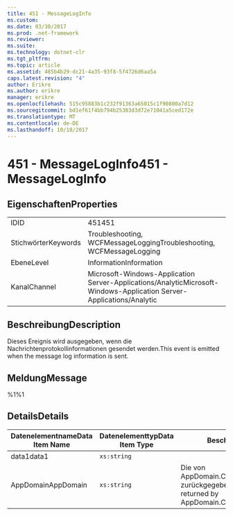 ```yaml
---
title: 451 - MessageLogInfo
ms.custom: 
ms.date: 03/30/2017
ms.prod: .net-framework
ms.reviewer: 
ms.suite: 
ms.technology: dotnet-clr
ms.tgt_pltfrm: 
ms.topic: article
ms.assetid: 485b4b29-dc21-4a35-93f8-5f4726d6aa5a
caps.latest.revision: "4"
author: Erikre
ms.author: erikre
manager: erikre
ms.openlocfilehash: 515c95883b1c232f91363a65015c1f90800a7d12
ms.sourcegitcommit: bd1ef61f4bb794b25383d3d72e71041a5ced172e
ms.translationtype: MT
ms.contentlocale: de-DE
ms.lasthandoff: 10/18/2017
---
```

# <a name="451---messageloginfo"></a><span data-ttu-id="1176d-102">451 - MessageLogInfo</span><span class="sxs-lookup"><span data-stu-id="1176d-102">451 - MessageLogInfo</span></span>
## <a name="properties"></a><span data-ttu-id="1176d-103">Eigenschaften</span><span class="sxs-lookup"><span data-stu-id="1176d-103">Properties</span></span>  
  
|||  
|-|-|  
|<span data-ttu-id="1176d-104">ID</span><span class="sxs-lookup"><span data-stu-id="1176d-104">ID</span></span>|<span data-ttu-id="1176d-105">451</span><span class="sxs-lookup"><span data-stu-id="1176d-105">451</span></span>|  
|<span data-ttu-id="1176d-106">Stichwörter</span><span class="sxs-lookup"><span data-stu-id="1176d-106">Keywords</span></span>|<span data-ttu-id="1176d-107">Troubleshooting, WCFMessageLogging</span><span class="sxs-lookup"><span data-stu-id="1176d-107">Troubleshooting, WCFMessageLogging</span></span>|  
|<span data-ttu-id="1176d-108">Ebene</span><span class="sxs-lookup"><span data-stu-id="1176d-108">Level</span></span>|<span data-ttu-id="1176d-109">Information</span><span class="sxs-lookup"><span data-stu-id="1176d-109">Information</span></span>|  
|<span data-ttu-id="1176d-110">Kanal</span><span class="sxs-lookup"><span data-stu-id="1176d-110">Channel</span></span>|<span data-ttu-id="1176d-111">Microsoft-Windows-Application Server-Applications/Analytic</span><span class="sxs-lookup"><span data-stu-id="1176d-111">Microsoft-Windows-Application Server-Applications/Analytic</span></span>|  
  
## <a name="description"></a><span data-ttu-id="1176d-112">Beschreibung</span><span class="sxs-lookup"><span data-stu-id="1176d-112">Description</span></span>  
 <span data-ttu-id="1176d-113">Dieses Ereignis wird ausgegeben, wenn die Nachrichtenprotokollinformationen gesendet werden.</span><span class="sxs-lookup"><span data-stu-id="1176d-113">This event is emitted when the message log information is sent.</span></span>  
  
## <a name="message"></a><span data-ttu-id="1176d-114">Meldung</span><span class="sxs-lookup"><span data-stu-id="1176d-114">Message</span></span>  
 <span data-ttu-id="1176d-115">%1</span><span class="sxs-lookup"><span data-stu-id="1176d-115">%1</span></span>  
  
## <a name="details"></a><span data-ttu-id="1176d-116">Details</span><span class="sxs-lookup"><span data-stu-id="1176d-116">Details</span></span>  
  
|<span data-ttu-id="1176d-117">Datenelementname</span><span class="sxs-lookup"><span data-stu-id="1176d-117">Data Item Name</span></span>|<span data-ttu-id="1176d-118">Datenelementtyp</span><span class="sxs-lookup"><span data-stu-id="1176d-118">Data Item Type</span></span>|<span data-ttu-id="1176d-119">Beschreibung</span><span class="sxs-lookup"><span data-stu-id="1176d-119">Description</span></span>|  
|--------------------|--------------------|-----------------|  
|<span data-ttu-id="1176d-120">data1</span><span class="sxs-lookup"><span data-stu-id="1176d-120">data1</span></span>|`xs:string`||  
|<span data-ttu-id="1176d-121">AppDomain</span><span class="sxs-lookup"><span data-stu-id="1176d-121">AppDomain</span></span>|`xs:string`|<span data-ttu-id="1176d-122">Die von AppDomain.CurrentDomain.FriendlyName zurückgegebene Zeichenfolge.</span><span class="sxs-lookup"><span data-stu-id="1176d-122">The string returned by AppDomain.CurrentDomain.FriendlyName.</span></span>|
